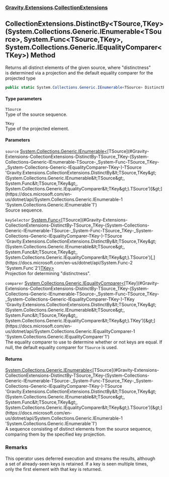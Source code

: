 ### [Gravity.Extensions](./Gravity-Extensions.md 'Gravity.Extensions').[CollectionExtensions](./Gravity-Extensions-CollectionExtensions.md 'Gravity.Extensions.CollectionExtensions')
## CollectionExtensions.DistinctBy&lt;TSource,TKey&gt;(System.Collections.Generic.IEnumerable&lt;TSource&gt;, System.Func&lt;TSource,TKey&gt;, System.Collections.Generic.IEqualityComparer&lt;TKey&gt;) Method
Returns all distinct elements of the given source, where "distinctness"  
is determined via a projection and the default equality comparer for the projected type  
```csharp
public static System.Collections.Generic.IEnumerable<TSource> DistinctBy<TSource,TKey>(this System.Collections.Generic.IEnumerable<TSource> source, System.Func<TSource,TKey> keySelector, System.Collections.Generic.IEqualityComparer<TKey> comparer);
```
#### Type parameters
<a name='Gravity-Extensions-CollectionExtensions-DistinctBy-TSource_TKey-(System-Collections-Generic-IEnumerable-TSource-_System-Func-TSource_TKey-_System-Collections-Generic-IEqualityComparer-TKey-)-TSource'></a>
`TSource`  
Type of the source sequence.  
  
<a name='Gravity-Extensions-CollectionExtensions-DistinctBy-TSource_TKey-(System-Collections-Generic-IEnumerable-TSource-_System-Func-TSource_TKey-_System-Collections-Generic-IEqualityComparer-TKey-)-TKey'></a>
`TKey`  
Type of the projected element.  
  
#### Parameters
<a name='Gravity-Extensions-CollectionExtensions-DistinctBy-TSource_TKey-(System-Collections-Generic-IEnumerable-TSource-_System-Func-TSource_TKey-_System-Collections-Generic-IEqualityComparer-TKey-)-source'></a>
`source` [System.Collections.Generic.IEnumerable&lt;](https://docs.microsoft.com/en-us/dotnet/api/System.Collections.Generic.IEnumerable-1 'System.Collections.Generic.IEnumerable`1')[TSource](#Gravity-Extensions-CollectionExtensions-DistinctBy-TSource_TKey-(System-Collections-Generic-IEnumerable-TSource-_System-Func-TSource_TKey-_System-Collections-Generic-IEqualityComparer-TKey-)-TSource 'Gravity.Extensions.CollectionExtensions.DistinctBy&lt;TSource,TKey&gt;(System.Collections.Generic.IEnumerable&lt;TSource&gt;, System.Func&lt;TSource,TKey&gt;, System.Collections.Generic.IEqualityComparer&lt;TKey&gt;).TSource')[&gt;](https://docs.microsoft.com/en-us/dotnet/api/System.Collections.Generic.IEnumerable-1 'System.Collections.Generic.IEnumerable`1')  
Source sequence.  
  
<a name='Gravity-Extensions-CollectionExtensions-DistinctBy-TSource_TKey-(System-Collections-Generic-IEnumerable-TSource-_System-Func-TSource_TKey-_System-Collections-Generic-IEqualityComparer-TKey-)-keySelector'></a>
`keySelector` [System.Func&lt;](https://docs.microsoft.com/en-us/dotnet/api/System.Func-2 'System.Func`2')[TSource](#Gravity-Extensions-CollectionExtensions-DistinctBy-TSource_TKey-(System-Collections-Generic-IEnumerable-TSource-_System-Func-TSource_TKey-_System-Collections-Generic-IEqualityComparer-TKey-)-TSource 'Gravity.Extensions.CollectionExtensions.DistinctBy&lt;TSource,TKey&gt;(System.Collections.Generic.IEnumerable&lt;TSource&gt;, System.Func&lt;TSource,TKey&gt;, System.Collections.Generic.IEqualityComparer&lt;TKey&gt;).TSource')[,](https://docs.microsoft.com/en-us/dotnet/api/System.Func-2 'System.Func`2')[TKey](#Gravity-Extensions-CollectionExtensions-DistinctBy-TSource_TKey-(System-Collections-Generic-IEnumerable-TSource-_System-Func-TSource_TKey-_System-Collections-Generic-IEqualityComparer-TKey-)-TKey 'Gravity.Extensions.CollectionExtensions.DistinctBy&lt;TSource,TKey&gt;(System.Collections.Generic.IEnumerable&lt;TSource&gt;, System.Func&lt;TSource,TKey&gt;, System.Collections.Generic.IEqualityComparer&lt;TKey&gt;).TKey')[&gt;](https://docs.microsoft.com/en-us/dotnet/api/System.Func-2 'System.Func`2')  
Projection for determining "distinctness".  
  
<a name='Gravity-Extensions-CollectionExtensions-DistinctBy-TSource_TKey-(System-Collections-Generic-IEnumerable-TSource-_System-Func-TSource_TKey-_System-Collections-Generic-IEqualityComparer-TKey-)-comparer'></a>
`comparer` [System.Collections.Generic.IEqualityComparer&lt;](https://docs.microsoft.com/en-us/dotnet/api/System.Collections.Generic.IEqualityComparer-1 'System.Collections.Generic.IEqualityComparer`1')[TKey](#Gravity-Extensions-CollectionExtensions-DistinctBy-TSource_TKey-(System-Collections-Generic-IEnumerable-TSource-_System-Func-TSource_TKey-_System-Collections-Generic-IEqualityComparer-TKey-)-TKey 'Gravity.Extensions.CollectionExtensions.DistinctBy&lt;TSource,TKey&gt;(System.Collections.Generic.IEnumerable&lt;TSource&gt;, System.Func&lt;TSource,TKey&gt;, System.Collections.Generic.IEqualityComparer&lt;TKey&gt;).TKey')[&gt;](https://docs.microsoft.com/en-us/dotnet/api/System.Collections.Generic.IEqualityComparer-1 'System.Collections.Generic.IEqualityComparer`1')  
The equality comparer to use to determine whether or not keys are equal. If null, the default equality comparer for `TSource` is used.  
  
#### Returns
[System.Collections.Generic.IEnumerable&lt;](https://docs.microsoft.com/en-us/dotnet/api/System.Collections.Generic.IEnumerable-1 'System.Collections.Generic.IEnumerable`1')[TSource](#Gravity-Extensions-CollectionExtensions-DistinctBy-TSource_TKey-(System-Collections-Generic-IEnumerable-TSource-_System-Func-TSource_TKey-_System-Collections-Generic-IEqualityComparer-TKey-)-TSource 'Gravity.Extensions.CollectionExtensions.DistinctBy&lt;TSource,TKey&gt;(System.Collections.Generic.IEnumerable&lt;TSource&gt;, System.Func&lt;TSource,TKey&gt;, System.Collections.Generic.IEqualityComparer&lt;TKey&gt;).TSource')[&gt;](https://docs.microsoft.com/en-us/dotnet/api/System.Collections.Generic.IEnumerable-1 'System.Collections.Generic.IEnumerable`1')  
A sequence consisting of distinct elements from the source sequence, comparing them by the specified key projection.  
### Remarks
This operator uses deferred execution and streams the results, although  
a set of already-seen keys is retained. If a key is seen multiple times,  
only the first element with that key is returned.  
